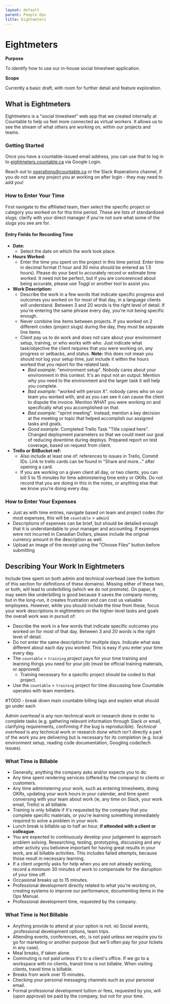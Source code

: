 ```yaml
---
layout: default
parent: People Ops
title: Eightmeters
---
```


# Eightmeters

**Purpose**

To identify how to use our in-house social timesheet application.

**Scope**

Currently a basic draft, with room for further detail and feature
exploration.

## What is Eightmeters

Eightmeters is a "social timesheet" web app that we
created internally at Countable to help us feel more
connected as virtual workers. It allows us to see
the stream of what others are working on, within our
projects and teams.

### Getting Started

Once you have a countable-issued email address, you can
use that to log in to [eightmeters.countable.ca](http://eightmeters.countable.ca/) via Google Login.

Reach out to [operations@countable.ca](mailto:operations@countable.ca) or the Slack #operations channel, if you do not see any project you ar working on after login - they may need to add you!

### How to Enter Your Time

First navigate to the affiliated team, then select the specific
project or category you worked on for this time period. These
are lists of standardized slugs; clarify with your direct manager
if you're not sure what some of the slugs you see are for.

#### Entry Fields for Recording Time

*  **Date:**
    * Select the date on which the work took place.
*  **Hours Worked:**
    * Enter the time you spent on the project in this time period. Enter time in decimal format (1 hour and 30 mins should be entered as 1.5 hours). Please do your best to accurately record or estimate time worked. It need not be perfect, but if you are concerenced about being accurate, please use Toggl or another tool to assist you.
*  **Work Description:**
    * Describe the work in a few words that indicate specific progress and outcomes you worked on for most of that day, in a language clients will understand. Between 3 and 20 words is the right level of detail. If you're entering the same phrase every day, you're not being specific enough.
    * Never combine line items between projects. If you worked on 2 different codes (project slugs) during the day, they must be separate line items.
    * Client pay us to do work and does not care about your environment setup, training, or who works with who. Just indicate what task/objective the client requires that you were working on, any progress or setbacks, and status. **Note:** this does not mean you should *not* log your setup time, just include it within the hours worked that you report for the related task.
        * *Bad example:* "environment setup". Nobody cares about your environment in this context. It's an input not an output. Mention why you need to the environment and the larger task it will help you complete.
        * *Bad example:* "worked with person X". nobody cares who on our team you worked with, and as you can see it can cause the client to dispute the invoice. Mention WHAT you were working on and specifically what you accomplished on that.
        * *Bad example:* "sprint meeting". Instead, mention a key decision at the meeting or topic that helped accomplish our assigned tasks and goals.
        * *Good example:* Completed Trello Task "Title copied here". Changed deployment parameters so that we could meet our goal of reducing downtime during deploys. Prepared report on test coverage, based on request from client.
*  **Trello or BitBucket ref:**
    * Also include at least one of: references to issues in Trello, Commit IDs. Link to trello cards can be found in "Share and more..." after opening a card.
    * If you are working on a given client all day, or two clients, you can bill 5 to 15 minutes for time administering time entry or OKRs. Do not record that you are doing in this in the notes, or anything else that we know you're doing every day.

    
### How to Enter Your Expenses 

* Just as with time entries, navigate based on team and project codes (for most expenses, this will be `countable` > `admin`)
* Descriptions of expenses can be brief, but should be detailed enough that it is understandable to your manager and accounting. If expenses were not incurred in Canadian Dollars, please include the original currency amount in the description as well. 
* Upload an image of the receipt using the "Choose Files" button before submitting

## Describing Your Work In Eightmeters

Include time spent on both admin and technical overhead (see the bottom of this section for definitions of these domains). Missing either of these two, or both, will lead to underbilling (which we do not promote). On paper, it may seem like underbilling is good because it saves the company money, but in the long-run, it creates frustration and can cost us valuable employees. However, while you should include the *time* from these, focus your work descriptions in eightmeters on the higher-level tasks and goals the overall work was in pursuit of:

  * Describe the work in a few words that indicate specific outcomes you worked on for most of that day. Between 3 and 20 words is the right level of detail.
  * Do not enter the same description for multiple days. Indicate what was different about each day you worked. This is easy if you enter your time every day.
  * The `countable` > `training` project pays for your time training and learning things you need for your job (must be official training materials, or approved)
      * Training necessary for a specific project should be coded to that project.
  * Use the `countable` > `training` project for time discussing how Countable operates with team members.

#TODO - break down main countable billing tags and explain what should go under each

 *Admin overhead* is any non-technical work or research done in order to complete tasks (e.g. gathering relevant information through Slack or email, clarifying requirements, confirming if the bug is reproducible). *Technical overhead* is any technical work or research done which isn't directly a part of the work you are delivering but is necessary for its completion (e.g. local environment setup, reading code documentation, Googling code/tech issues).
 
### What Time is Billable
 
  * Generally, anything the company asks and/or expects you to do.
  * Any time spent rendering services (offered by the company) to clients or customers.
  * Any time administering your work, such as entering timesheets, doing OKRs, updating your work hours in your calendar, and time spent conversing with your team about work (ie, any time on Slack, your work email, Trello) is all billable.
  * Training is only billable if it's requested by the company that you complete specific materials, or you're learning something immediately required to solve a problem in your work.
  * Lunch break is billable up to half an hour, **if attended with a client or colleague**.
  * You are expected to continuously develop your judgement to approach problem solving. Researching, testing, prototyping, discussing and any other activity you belivieve important for having great results in your work, are all billable activities. This includes failed attempts, because those result in necessary learning.
  * If a client urgently asks for help when you are not already working, record a minimum 30 minutes of work to compensate for the disruption of your time off.
  * Occasional breaks up to 15 minutes.
  * Professional development directly related to what you're working on, creating systems to improve our performance, documenting items in the Ops Manual.
  * Professional development time, requested by the company.
 
### What Time is Not Billable
 
  * Anything provide to attend at your option is not. ie) Social events, ,professional development options, team trips.
  * Attending events, conferences, etc, is not paid unless we require you to go for marketing or another purpose (but we'll often pay for your tickets in any case).
  * Meal breaks, if taken alone.
  * Commuting is not paid unless it's to a client's office. If we go to a workspace with no clients, transit time is not billable. When visiting clients, travel time is billable.
  * Breaks from work over 15 minutes.
  * Checking your personal messaging channels such as your personal email.
  * Formal professional development tuition or fees, requested by you, will (upon approval) be paid by the company, but not for your time.
